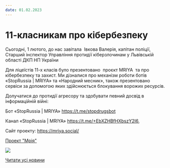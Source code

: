 ```yaml
---
date: 01.02.2023
---
```

# 11-класникам про кібербезпеку

Сьогодні, 1 лютого, до нас завітала  Івкова Валерія, капітан поліції, Старший інспектор Управління протидії кіберзлочинам у Львівській області ДКП НП України

Для ліцеїстів 11-х класів було презентовано  проєкт MRIYA  та про кібербезпеку та захист. Ми дізналися про механізм роботи ботів «StopRussia | MRIYA» та «Народний месник», також презентовано сервіси за допомогою яких здійснюється блокування ворожих ресурсів.

Долучатися до протидії агресору та здобувати певний досвід в інформаційній війні:

Бот «StopRussia | MRIYA» https://t.me/stopdrugsbot

Канал «StopRussia | MRIYA» https://t.me/+EbXZHBfHXbszY2I6,

Сайт проекту: https://mriya.social/

[Проект "Мрія"](/files/blog/11-класникам-про-кібербезпеку/кіберполіція-мрія.docx)

![](/images/blog/11-класникам-про-кібербезпеку/кіберполіція.png)

[Читати усі новини](/news)
